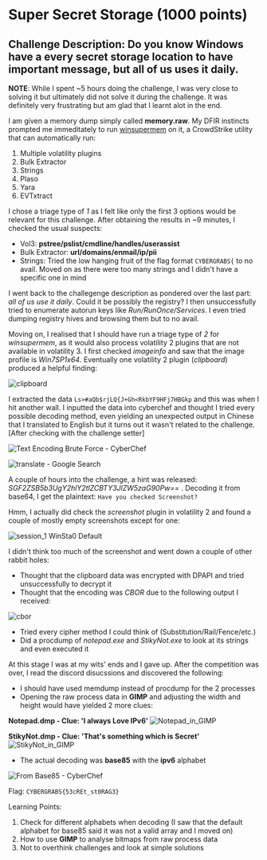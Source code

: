 # Super Secret Storage (1000 points)

## Challenge Description: Do you know Windows have a every secret storage location to have important message, but all of us uses it daily.


**NOTE**: While I spent ~5 hours doing the challenge, I was very close to solving it but ultimately did not solve it during the challenge. It was definitely very frustrating but am glad that I learnt alot in the end.

I am given a memory dump simply called **memory.raw**. My DFIR instincts prompted me immeditately to run [winsupermem](https://github.com/CrowdStrike/SuperMem) on it, a CrowdStrike utility that can automatically run:
1. Multiple volatility plugins
2. Bulk Extractor 
3. Strings 
4. Plaso 
5. Yara
6. EVTxtract 

I chose a triage type of *1* as I felt like only the first 3 options would be relevant for this challenge. After obtaining the results in ~9 minutes, I checked the usual suspects:
* Vol3: **pstree/pslist/cmdline/handles/userassist**
* Bulk Extractor: **url/domains/enmail/ip/pii**
* Strings: Tried the low hanging fruit of the flag format `CYBERGRABS{` to no avail. Moved on as there were too many strings and I didn't have a specific one in mind

I went back to the challegenge description as pondered over the last part: *all of us use it daily*. Could it be possibly the registry? I then unsuccessfully tried to enumerate autorun keys like *Run/RunOnce/Services*. I even tried dumping registry hives and browsing them but to no avail.

Moving on, I realised that I should have run a triage type of *2* for *winsupermem*, as it would also process volatility 2 plugins that are not available in volatility 3. I first checked *imageinfo* and saw that the image profile is *Win7SP1x64*. Eventually one volatility 2 plugin (*clipboard*) produced a helpful finding: 

![clipboard](https://user-images.githubusercontent.com/71312079/152719085-7826683f-8d90-424f-b583-5316e1f2cab6.png)

I extracted the data `Ls>#aQb$rjLQ{J+Gh<RkbYF9HFj7HBGkp` and this was when I hit another wall. I inputted the data into cyberchef and thought I tried every possible decoding method, even yielding an unexpected output in Chinese that I translated to English but it turns out it wasn't related to the challenge. [After checking with the challenge setter]


![Text Encoding Brute Force - CyberChef](https://user-images.githubusercontent.com/71312079/152720145-90037750-c22a-4dd9-89c5-5712cd434e83.png)

![translate - Google Search](https://user-images.githubusercontent.com/71312079/152720148-70e0e0f9-c9a6-4ed1-b0ba-012081e1c582.png)

A couple of hours into the challenge, a hint was released: *SGF2ZSB5b3UgY2hlY2tlZCBTY3JlZW5zaG90Pw==* . Decoding it from base64, I get the plaintext: `Have you checked Screenshot?` 

Hmm, I actually did check the *screenshot* plugin in volatility 2 and found a couple of mostly empty screenshots except for one: 

![session_1 WinSta0 Default](https://user-images.githubusercontent.com/71312079/152720440-f0856eef-b580-483a-aaaf-ec01df86db1e.png)

I didn't think too much of the screenshot and went down a couple of other rabbit holes:
* Thought that the clipboard data was encrypted with DPAPI and tried unsuccessfully to decrypt it 
* Thought that the encoding was *CBOR* due to the following output I received:

![cbor](https://user-images.githubusercontent.com/71312079/152720900-4178fa4c-04c7-4a28-9efa-312a79e3a4c6.png)
* Tried every cipher method I could think of (Substitution/Rail/Fence/etc.)
* Did a procdump of *notepad.exe* and *StikyNot.exe* to look at its strings and even executed it

At this stage I was at my wits' ends and I gave up. After the competition was over, I read the discord disucssions and discovered the following:
* I should have used memdump instead of procdump for the 2 processes
* Opening the raw process data in **GIMP** and adjusting the width and height would have yielded 2 more clues:

**Notepad.dmp - Clue: 'I always Love IPv6'**
![Notepad_in_GIMP](https://user-images.githubusercontent.com/71312079/152722218-276d4fd8-f666-4cd6-ba1b-55c6405c1e28.png)

**StikyNot.dmp - Clue: 'That's something which is Secret'**
![StikyNot_in_GIMP](https://user-images.githubusercontent.com/71312079/152722221-9d105984-2208-4b1b-8f5a-983f5f855ac3.png)

* The actual decoding was **base85** with the **ipv6** alphabet

![From Base85 - CyberChef](https://user-images.githubusercontent.com/71312079/152721887-97f2a465-8384-4861-bf73-c3818e6bafe4.png)




Flag: `CYBERGRABS{53cREt_st0RAG3}`

Learning Points:
1. Check for different alphabets when decoding (I saw that the default alphabet for base85 said it was not a valid array and I moved on)
2. How to use **GIMP** to analyse bitmaps from raw process data
3. Not to overthink challenges and look at simple solutions


